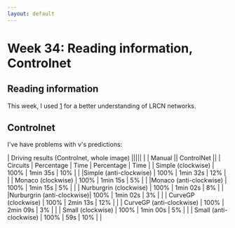 ```yaml
---
layout: default
---
```

# Week 34: Reading information, Controlnet

## Reading information

This week, I used [1](http://drivendata.co/blog/pri-matrix-factorization-benchmark/) for a better understanding of LRCN networks. 


## Controlnet

I've have problems with v's predictions: 

|            Driving results (Controlnet, whole image)                  |||||
|                           |        Manual        ||      ControlNet      || 
|      Circuits             | Percentage |   Time   | Percentage |   Time   | 
|  Simple (clockwise)       |    100%    | 1min 35s |      10%   |          |
|Simple (anti-clockwise)    |    100%    | 1min 32s |      12%   |          |
|  Monaco (clockwise)       |    100%    | 1min 15s |       5%   |          |
|Monaco (anti-clockwise)    |    100%    | 1min 15s |       5%   |          |
| Nurburgrin (clockwise)    |    100%    | 1min 02s |       8%   |          |
|Nurburgrin (anti-clockwise)|    100%    | 1min 02s |       3%   |          |
|   CurveGP (clockwise)     |    100%    | 2min 13s |      12%   |          |
| CurveGP (anti-clockwise)  |    100%    | 2min 09s |       3%   |          |
|   Small (clockwise)       |    100%    | 1min 00s |       5%   |          |
| Small (anti-clockwise)    |    100%    |    59s   |      10%   |          |

